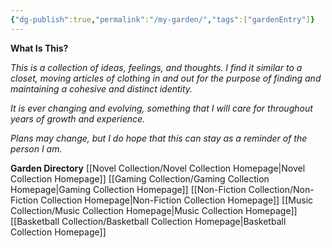 ```yaml
---
{"dg-publish":true,"permalink":"/my-garden/","tags":["gardenEntry"]}
---
```


**What Is This?**

*This is a collection of ideas, feelings, and thoughts. I find it similar to a closet, moving articles of clothing in and out for the purpose of finding and maintaining a cohesive and distinct identity.*

*It is ever changing and evolving, something that I will care for throughout years of growth and experience.*

*Plans may change, but I do hope that this can stay as a reminder of the person I am.*

**Garden Directory**
[[Novel Collection/Novel Collection Homepage\|Novel Collection Homepage]]
[[Gaming Collection/Gaming Collection Homepage\|Gaming Collection Homepage]]
[[Non-Fiction Collection/Non-Fiction Collection Homepage\|Non-Fiction Collection Homepage]]
[[Music Collection/Music Collection Homepage\|Music Collection Homepage]]
[[Basketball Collection/Basketball Collection Homepage\|Basketball Collection Homepage]]